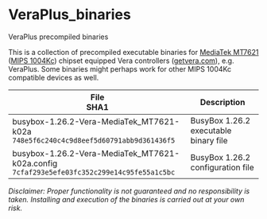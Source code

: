 # VeraPlus_binaries
VeraPlus precompiled binaries

This is a collection of precompiled executable binaries for [MediaTek MT7621](http://www.mediatek.com/products/homeNetworking/mt7621n-a) ([MIPS 1004Kc](https://www.imgtec.com/mips/classic)) chipset equipped Vera controllers ([getvera.com](http://getvera.com)), e.g. VeraPlus. Some binaries might perhaps work for other MIPS 1004Kc compatible devices as well.

File<br>SHA1 | Description
-----|------------
busybox-1.26.2-Vera-MediaTek_MT7621-k02a<br> `748e5f6c240c4c9d8eef5d60791abb9d361436f5` | BusyBox 1.26.2 executable binary file
busybox-1.26.2-Vera-MediaTek_MT7621-k02a.config<br> `7cfaf293e5efe03fc352c299e14c95fe55a1c5bc` | BusyBox 1.26.2 configuration file


*Disclaimer: Proper functionality is not guaranteed and no responsibility is taken. Installing and execution of the binaries is carried out at your own risk.*
